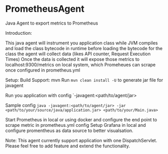 # PrometheusAgent
Java Agent to export metrics to Prometheus

Introduction:

This java agent will instrument you application class while JVM compiles and load the class bytecode in runtime
before loading the bytecode for the class the agent will collect data (likes API counter, Request Execution Times)
Once the data is collected it will expose  those  metrics to localhost:9300/metrics on local system, which Promeheues can scrape once configured in prometheus.yml


Setup:
Build Support: mvn
Run 
`mvn clean install -U`
to generate jar file for javagent

Run you application with config `-javagent:<path/to/agent/jar>

Sample config `java -javagent:<path/to/agent/jar> -jar <path/to/your/source/java/application.jar> <path/to/your/Main.java>`

Start Prometheus in local or using docker  and configure the end point to scrape metric in prometheus.yml config
Setup Grafana in local and configure promentheus as data source to better visualsation.

Note: This agent currently support application with one DispatchServlet. Please feel free to add feature and extend the functionality.
